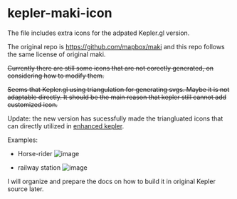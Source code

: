 # kepler-maki-icon

The file includes extra icons for the adpated Kepler.gl version.

The original repo is https://github.com/mapbox/maki and this repo follows the same license of original maki. 


~~Currently there are still some icons that are not corectly generated, on considering how to modify them.~~

~~Seems that Kepler.gl using triangulation for generating svgs. Maybe it is not adaptable directly. It should be the main reason that kepler still cannot add customized icon.~~


Update: the new version has sucessfully made the triangluated icons that can directly utilized in [enhanced kepler](https://natsuapo.github.io/keplerjis/). 

Examples: 
- Horse-rider
![image](https://user-images.githubusercontent.com/8382478/153419695-774aa3ac-0248-4bd3-9bf2-fc82403034b8.png)

- railway station
![image](https://user-images.githubusercontent.com/8382478/153706447-a4ed91fa-f464-43c2-8022-54680c8b652a.png)



I will organize and prepare the docs on how to build it in original Kepler source later.
